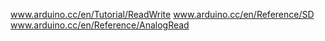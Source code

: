 www.arduino.cc/en/Tutorial/ReadWrite
www.arduino.cc/en/Reference/SD
www.arduino.cc/en/Reference/AnalogRead


